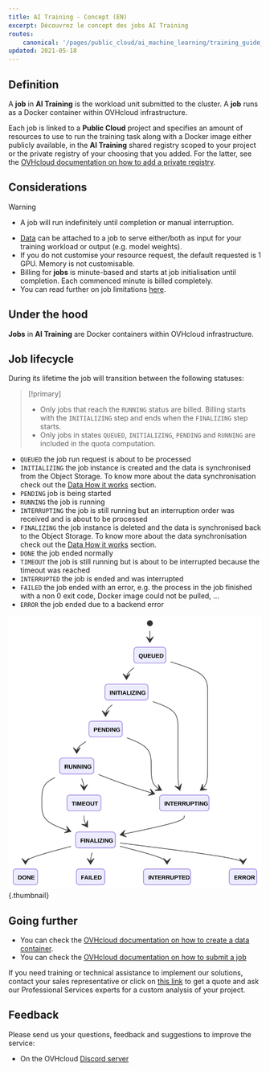 ```yaml
---
title: AI Training - Concept (EN)
excerpt: Découvrez le concept des jobs AI Training
routes:
    canonical: '/pages/public_cloud/ai_machine_learning/training_guide_03_concepts_jobs'
updated: 2021-05-18
---
```



## Definition

A **job** in **AI Training** is the workload unit submitted to the cluster. A **job** runs as a Docker container within OVHcloud infrastructure.

Each job is linked to a **Public Cloud** project and specifies an amount of resources to use to run the training task along with a Docker image either publicly available, in the **AI Training** shared registry scoped to your project or the private registry of your choosing that you added. For the latter, see the [OVHcloud documentation on how to add a private registry](/pages/public_cloud/ai_machine_learning/training_guide_05_howto_add_registry).

## Considerations

> [!warning]
> * A job will run indefinitely until completion or manual interruption.

-   [Data](/pages/public_cloud/ai_machine_learning/gi_02_concepts_data) can be attached to a job to serve either/both as input for your training workload or output (e.g. model weights).
-   If you do not customise your resource request, the default requested is 1 GPU. Memory is not customisable.
-   Billing for **jobs** is minute-based and starts at job initialisation until completion. Each commenced minute is billed completely.
-   You can read further on job limitations [here](/pages/public_cloud/ai_machine_learning/training_guide_01_capabilities).

## Under the hood

**Jobs** in **AI Training** are Docker containers within OVHcloud infrastructure.

## Job lifecycle

During its lifetime the job will transition between the following statuses:

> [!primary]
> * Only jobs that reach the `RUNNING` status are billed. Billing starts with the `INITIALIZING` step and ends when the `FINALIZING` step starts.
> * Only jobs in states `QUEUED`, `INITIALIZING`, `PENDING` and `RUNNING` are included in the quota computation.

-   `QUEUED` the job run request is about to be processed
-   `INITIALIZING` the job instance is created and the data is synchronised from the Object Storage. To know more about the data synchronisation check out the [Data How it works](/pages/public_cloud/ai_machine_learning/gi_02_concepts_data#how-it-works) section.
-   `PENDING` job is being started
-   `RUNNING` the job is running
-   `INTERRUPTING` the job is still running but an interruption order was received and is about to be processed
-   `FINALIZING` the job instance is deleted and the data is synchronised back to the Object Storage. To know more about the data synchronisation check out the [Data How it works](/pages/public_cloud/ai_machine_learning/gi_02_concepts_data#how-it-works) section.
-   `DONE` the job ended normally
-   `TIMEOUT` the job is still running but is about to be interrupted because the timeout was reached
-   `INTERRUPTED` the job is ended and was interrupted
-   `FAILED` the job ended with an error, e.g. the process in the job finished with a non 0 exit code, Docker image could not be pulled, ...
-   `ERROR` the job ended due to a backend error

![image](images/status-diagram.svg){.thumbnail}

## Going further

-   You can check the [OVHcloud documentation on how to create a data container](/pages/storage_and_backup/object_storage/pcs_create_container).
-   You can check the [OVHcloud documentation on how to submit a job](/pages/public_cloud/ai_machine_learning/training_guide_02_howto_submit_job)

If you need training or technical assistance to implement our solutions, contact your sales representative or click on [this link](https://www.ovhcloud.com/fr/professional-services/) to get a quote and ask our Professional Services experts for a custom analysis of your project.

## Feedback

Please send us your questions, feedback and suggestions to improve the service:

- On the OVHcloud [Discord server](https://discord.com/invite/vXVurFfwe9)
